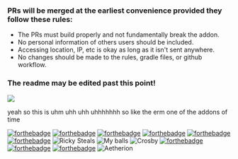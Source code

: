<h3>PRs will be merged at the earliest convenience provided they follow these rules:</h4>
<ul>
    <li>The PRs must build properly and not fundamentally break the addon.</li>
    <li>No personal information of others users should be included.</li>
    <li>Accessing location, IP, etc is okay as long as it isn't sent anywhere.</li>
    <li>No changes should be made to the rules, gradle files, or github workflow.</li>
</ul>

<h3>The readme may be edited past this point!</h4>
<img src="https://github.com/ridglef/community-addon/assets/126202739/eb6cd69a-ce74-43cd-a16f-45a809842586">

yeah so this is uhm uhh uhh uhhhhhhh so like the erm one of the addons of time

[![forthebadge](https://forthebadge.com/images/badges/you-didnt-ask-for-this.svg)](https://forthebadge.com)
[![forthebadge](https://forthebadge.com/images/badges/built-with-swag.svg)](https://forthebadge.com)
[![forthebadge](https://forthebadge.com/images/featured/featured-powered-by-electricity.svg)](https://forthebadge.com)
[![forthebadge](https://forthebadge.com/images/badges/thats-how-they-get-you.svg)](https://forthebadge.com)
[![forthebadge](https://forthebadge.com/images/badges/60-percent-of-the-time-works-every-time.svg)](https://forthebadge.com)
[![forthebadge](https://forthebadge.com/images/badges/built-with-resentment.svg)](https://forthebadge.com)
![Ricky Steals](https://img.shields.io/badge/Ricky%20Steals-Racoons-blue?labelColor=green&style=for-the-badge)
![My balls](https://img.shields.io/badge/My%20balls-Hurt-red?labelColor=lime&style=for-the-badge)
![Crosby](https://img.shields.io/badge/Crosby-Optimized-green?labelColor=red&style=for-the-badge)
[![forthebadge](https://forthebadge.com/images/badges/works-on-my-machine.svg)](https://forthebadge.com)
[![forthebadge](https://forthebadge.com/images/badges/reading-6th-grade-level.svg)](https://forthebadge.com)
[![forthebadge](https://forthebadge.com/images/badges/contains-tasty-spaghetti-code.svg)](https://forthebadge.com)
![Aetherion](https://img.shields.io/badge/Aetherion-secondary%20text-yellow?labelColor=purple&style=for-the-badge)
